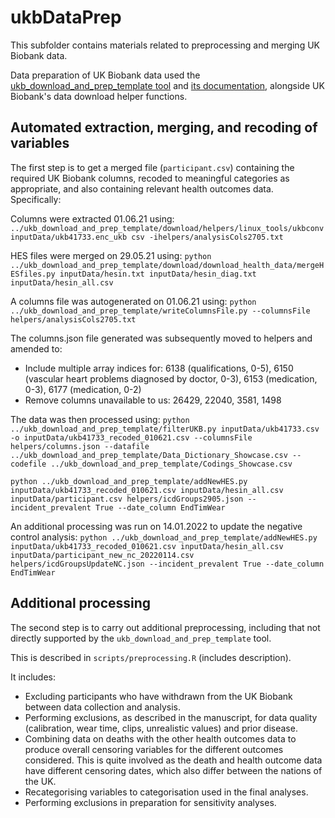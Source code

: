 # ukbDataPrep

This subfolder contains materials related to preprocessing and merging UK Biobank data.

Data preparation of UK Biobank data used the [ukb_download_and_prep_template tool](https://github.com/activityMonitoring/ukb_download_and_prep_template) and [its documentation](https://ukb-download-and-prep-template.readthedocs.io/en/latest/), alongside UK Biobank's data download helper functions.

 
## Automated extraction, merging, and recoding of variables
The first step is to get a merged file (`participant.csv`) containing the required UK Biobank columns, recoded to meaningful categories as appropriate, and also containing relevant health outcomes data. Specifically:

Columns were extracted 01.06.21 using: 
`../ukb_download_and_prep_template/download/helpers/linux_tools/ukbconv inputData/ukb41733.enc_ukb csv -ihelpers/analysisCols2705.txt`  

HES files were merged on 29.05.21 using: 
`python ../ukb_download_and_prep_template/download/download_health_data/mergeHESfiles.py inputData/hesin.txt inputData/hesin_diag.txt inputData/hesin_all.csv`

A columns file was autogenerated on 01.06.21 using: 
`python ../ukb_download_and_prep_template/writeColumnsFile.py --columnsFile helpers/analysisCols2705.txt`

The columns.json file generated was subsequently moved to helpers and amended to: 
- Include multiple array indices for: 6138 (qualifications, 0-5), 6150 (vascular heart problems diagnosed by doctor, 0-3), 6153 (medication, 0-3), 6177 (medication, 0-2)
- Remove columns unavailable to us: 26429, 22040, 3581, 1498

The data was then processed using: 
`python ../ukb_download_and_prep_template/filterUKB.py inputData/ukb41733.csv -o inputData/ukb41733_recoded_010621.csv --columnsFile helpers/columns.json --datafile ../ukb_download_and_prep_template/Data_Dictionary_Showcase.csv --codefile ../ukb_download_and_prep_template/Codings_Showcase.csv`

`python ../ukb_download_and_prep_template/addNewHES.py inputData/ukb41733_recoded_010621.csv inputData/hesin_all.csv inputData/participant.csv helpers/icdGroups2905.json --incident_prevalent True --date_column EndTimWear`

An additional processing was run on 14.01.2022 to update the negative control analysis: 
`python ../ukb_download_and_prep_template/addNewHES.py inputData/ukb41733_recoded_010621.csv inputData/hesin_all.csv inputData/participant_new_nc_20220114.csv helpers/icdGroupsUpdateNC.json --incident_prevalent True --date_column EndTimWear`

## Additional processing 
The second step is to carry out additional preprocessing, including that not directly supported by the `ukb_download_and_prep_template` tool. 

This is described in `scripts/preprocessing.R` (includes description). 

It includes: 
- Excluding participants who have withdrawn from the UK Biobank between data collection and analysis. 
- Performing exclusions, as described in the manuscript, for data quality (calibration, wear time, clips, unrealistic values) and prior disease.
- Combining data on deaths with the other health outcomes data to produce overall censoring variables for the different outcomes considered. This is quite involved as the death and health outcome data have different censoring dates, which also differ between the nations of the UK.  
- Recategorising variables to categorisation used in the final analyses. 
- Performing exclusions in preparation for sensitivity analyses.

